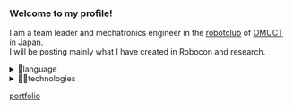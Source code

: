 ### Welcome to my profile!
 I am a team leader and mechatronics engineer in the [robotclub](https://twitter.com/opuct_robotclub) of [OMUCT](https://www.ct.omu.ac.jp/) in Japan. <br>
 I will be posting mainly what I have created in Robocon and research.
 
 <details>
<summary>📖language</summary>
・c/c++ <br>
</details>


<details>
<summary>👨‍💻technologies</summary>
・Creo Parametric <br>
・SOLIDWORKS <br>
・KICAD <br>
・Arduino <br>
・Vscode <br>
・ROS <br>
</details>

[portfolio](https://hossyan.github.io/hossyan/)

<!--
**hossyan/hossyan** is a ✨ _special_ ✨ repository because its `README.md` (this file) appears on your GitHub profile.

Here are some ideas to get you started:

- 🔭 I’m currently working on ...
- 🌱 I’m currently learning ...
- 👯 I’m looking to collaborate on ...
- 🤔 I’m looking for help with ...
- 💬 Ask me about ...
- 📫 How to reach me: ...
- 😄 Pronouns: ...
- ⚡ Fun fact: ...
-->
